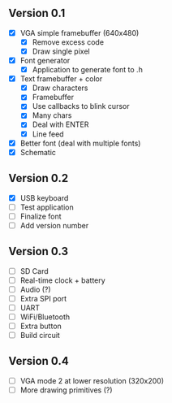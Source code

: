 ## Version 0.1

- [x] VGA simple framebuffer (640x480)
  - [x] Remove excess code
  - [x] Draw single pixel
- [x] Font generator
  - [x] Application to generate font to .h
- [x] Text framebuffer + color
  - [x] Draw characters
  - [x] Framebuffer
  - [x] Use callbacks to blink cursor
  - [x] Many chars
  - [x] Deal with ENTER
  - [x] Line feed
- [x] Better font (deal with multiple fonts)
- [x] Schematic

## Version 0.2

- [x] USB keyboard
- [ ] Test application
- [ ] Finalize font
- [ ] Add version number

## Version 0.3

- [ ] SD Card
- [ ] Real-time clock + battery
- [ ] Audio (?)
- [ ] Extra SPI port
- [ ] UART
- [ ] WiFi/Bluetooth
- [ ] Extra button
- [ ] Build circuit

## Version 0.4

- [ ] VGA mode 2 at lower resolution (320x200)
- [ ] More drawing primitives (?)